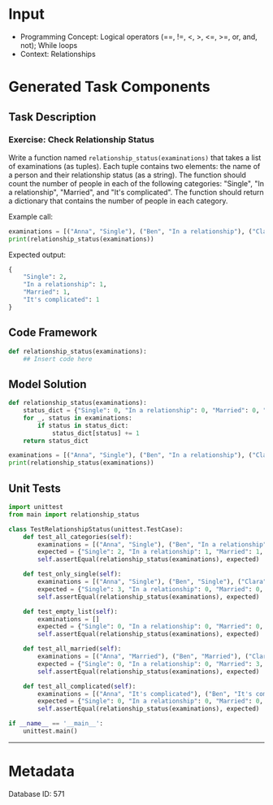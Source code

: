 # Input
- Programming Concept: Logical operators (==, !=, <, >, <=, >=, or, and, not); While loops
- Context: Relationships

# Generated Task Components
## Task Description
### Exercise: Check Relationship Status

Write a function named `relationship_status(examinations)` that takes a list of examinations (as tuples). Each tuple contains two elements: the name of a person and their relationship status (as a string). The function should count the number of people in each of the following categories: "Single", "In a relationship", "Married", and "It's complicated". The function should return a dictionary that contains the number of people in each category.

Example call:
```python
examinations = [("Anna", "Single"), ("Ben", "In a relationship"), ("Clara", "Married"), ("David", "It's complicated"), ("Eva", "Single")]
print(relationship_status(examinations))
```

Expected output:
```python
{
    "Single": 2,
    "In a relationship": 1,
    "Married": 1,
    "It's complicated": 1
}
```

## Code Framework
```python
def relationship_status(examinations):
    ## Insert code here
```

## Model Solution
```python
def relationship_status(examinations):
    status_dict = {"Single": 0, "In a relationship": 0, "Married": 0, "It's complicated": 0}
    for _, status in examinations:
        if status in status_dict:
            status_dict[status] += 1
    return status_dict

examinations = [("Anna", "Single"), ("Ben", "In a relationship"), ("Clara", "Married"), ("David", "It's complicated"), ("Eva", "Single")]
print(relationship_status(examinations))
```

## Unit Tests
```python
import unittest
from main import relationship_status

class TestRelationshipStatus(unittest.TestCase):
    def test_all_categories(self):
        examinations = [("Anna", "Single"), ("Ben", "In a relationship"), ("Clara", "Married"), ("David", "It's complicated"), ("Eva", "Single")]
        expected = {"Single": 2, "In a relationship": 1, "Married": 1, "It's complicated": 1}
        self.assertEqual(relationship_status(examinations), expected)

    def test_only_single(self):
        examinations = [("Anna", "Single"), ("Ben", "Single"), ("Clara", "Single")]
        expected = {"Single": 3, "In a relationship": 0, "Married": 0, "It's complicated": 0}
        self.assertEqual(relationship_status(examinations), expected)

    def test_empty_list(self):
        examinations = []
        expected = {"Single": 0, "In a relationship": 0, "Married": 0, "It's complicated": 0}
        self.assertEqual(relationship_status(examinations), expected)

    def test_all_married(self):
        examinations = [("Anna", "Married"), ("Ben", "Married"), ("Clara", "Married")]
        expected = {"Single": 0, "In a relationship": 0, "Married": 3, "It's complicated": 0}
        self.assertEqual(relationship_status(examinations), expected)

    def test_all_complicated(self):
        examinations = [("Anna", "It's complicated"), ("Ben", "It's complicated"), ("Clara", "It's complicated")]
        expected = {"Single": 0, "In a relationship": 0, "Married": 0, "It's complicated": 3}
        self.assertEqual(relationship_status(examinations), expected)

if __name__ == '__main__':
    unittest.main()
```
___
# Metadata
Database ID: 571
